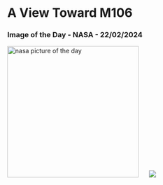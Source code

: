 # A View Toward M106
### Image of the Day - NASA - 22/02/2024
<img src="https://apod.nasa.gov/apod/image/2402/M106field_KyunghoonLim1024.jpg" alt="nasa picture of the day" width="300"/>&nbsp; &nbsp; &nbsp; <img src="https://github-readme-streak-stats.herokuapp.com/?user=tempo-riz&theme=gruvbox" >



  
